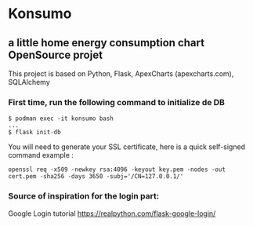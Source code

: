 # Konsumo

## a little home energy consumption chart OpenSource projet

This project is based on Python, Flask, ApexCharts (apexcharts.com), SQLAlchemy

### First time, run the following command to initialize de DB

```console
$ podman exec -it konsumo bash
...
$ flask init-db
```

You will need to generate your SSL certificate, here is a quick self-signed command example :
```console
openssl req -x509 -newkey rsa:4096 -keyout key.pem -nodes -out cert.pem -sha256 -days 3650 -subj='/CN=127.0.0.1/'
```

### Source of inspiration for the login part:
Google Login tutorial https://realpython.com/flask-google-login/